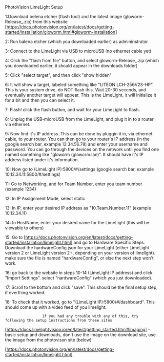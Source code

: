 PhotoVision LimeLight Setup

1:Download belena etcher (flash tool) and the latest image (gloworm-Release_.zip) from this website [https://docs.photonvision.org/en/latest/docs/getting-started/installation/gloworm.html#gloworm-installation]

2: Run balena etcher (which you downloaded earlier) as admininstrator

3: Connect to the LimeLight via USB to microUSB (no ethernet cable yet)

4: Click the "flash from file" button, and select gloworm-Release_.zip (which you downloaded earlier, it should appear in the downloads folder)

5: Click "select target", and then click "show hidden"

6: It will show a target, labeled something like "LITEON LCH-256V2S-HP". This is your system drive, do NOT flash this. Wait 20-30 seconds, and eventually another target will appear. This is the LimeLight, it will initialize it for a bit and then you can select it.

7: Flash! click the flash button, and wait for your LimeLight to flash.

8: Unplug the USB-microUSB from the LimeLight, and plug it in to a router via ethernet.

9: Now find it's IP address. This can be done by pluggin it in, via ethernet cable, to your router. You can then go to your router's IP address (in the google search bar, example 12.34.56.78) and enter your username and password. You can go through the devices on the network until you find one named something like "gloworm (gloworm.lan)". It should have it's IP address listed under it's information.

10: Now go to (LimeLight IP):5800/#/settings (google search bar, example 10.12.34.11:5800/#/settings)

11: Go to Networking, and for Team Number, enter you team number (example 1234)

12: In IP Assignment Mode, select static

13: In IP, enter your desired IP address as "10.Team.Number.11" (example 10.12.34.11)

14: In HostName, enter your desired name for the LimeLight (this will be viewable to others)

15: Go to [https://docs.photonvision.org/en/latest/docs/getting-started/installation/limelight.html] and go to Hardware Specific Steps. Download the hardwareConfig.json for your LimeLight (either LimeLight version 2 or LimeLight version 2+, depending on your version of limelight). make sure the file is named "hardwareConfig", or else the next step won't work.

16: go back to the website in steps 10-14 (LimeLight IP address) and click "Import Settings". select "hardwareConfig" (which you just downloaded).

17: Scroll to the bottom and click "save". This should be the final setup step, if everthing worked.

18: To check that it worked, go to "(LimeLight IP):5800/#/dashboard". This should come up with a video feed of you limelight.

                     If you had any trouble with any of this, try following the setup instructions from these sites 
[https://docs.limelightvision.io/en/latest/getting_started.html#imaging] - basic setup and downloads, don't use the image on the download site, use the image from the photovison site (below)

[https://docs.photonvision.org/en/latest/docs/getting-started/installation/limelight.html]
